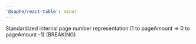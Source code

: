 ```yaml
---
'@saphe/react-table': minor
---
```


Standardized internal page number representation (1 to pageAmount => 0 to pageAmount -1) (BREAKING)
